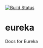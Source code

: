 [![Build Status](https://travis-ci.org/ModDocs/eureka.svg)](https://travis-ci.org/ModDocs/eureka)
# eureka
Docs for Eureka
